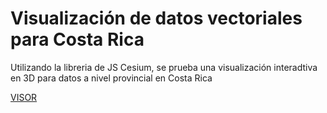 # Visualización de datos vectoriales para Costa Rica

Utilizando la libreria de JS Cesium, se prueba una visualización interadtiva en 3D para datos a nivel provincial en Costa Rica

[VISOR](https://jordan10793.github.io/cr_cesium/)
